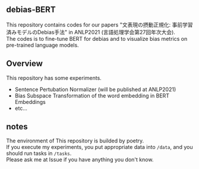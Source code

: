 debias-BERT
---

This repository contains codes for our papers "文表現の摂動正規化: 事前学習済みモデルのDebias手法" in ANLP2021 (言語処理学会第27回年次大会).  
The codes is to fine-tune BERT for debias and to visualize bias metrics on pre-trained language models.  

## Overview
This repository has some experiments.
* Sentence Pertubation Normalizer (will be published at ANLP2021)
* Bias Subspace Transformation of the word embedding in BERT Embeddings
* etc...

## notes
The environment of This repository is builded by poetry.  
If you execute my experiments, you put appropriate data into `/data`, and you should run tasks in `/tasks`.  
Please ask me at Issue if you have anything you don't know.  
